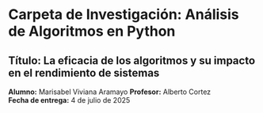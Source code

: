 # Carpeta de Investigación: Análisis de Algoritmos en Python
 
## Título: La eficacia de los algoritmos y su impacto en el rendimiento de sistemas


**Alumno:** Marisabel Viviana Aramayo
**Profesor:** Alberto Cortez  
**Fecha de entrega:** 4 de julio de 2025
